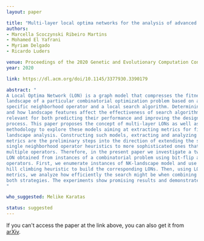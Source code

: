 ```yaml
---
layout: paper

title: "Multi-layer local optima networks for the analysis of advanced local search-based algorithms"
authors:
- Marcella Scoczynski Ribeiro Martins
- Mohamed El Yafrani
- Myriam Delgado
- Ricardo Luders

venue: Proceedings of the 2020 Genetic and Evolutionary Computation Conference
year: 2020

link: https://dl.acm.org/doi/10.1145/3377930.3390179

abstract: "
A Local Optima Network (LON) is a graph model that compresses the fitness 
landscape of a particular combinatorial optimization problem based on a 
specific neighborhood operator and a local search algorithm. Determining which
and how landscape features affect the effectiveness of search algorithms is 
relevant for both predicting their performance and improving the design 
process. This paper proposes the concept of multi-layer LONs as well as a 
methodology to explore these models aiming at extracting metrics for fitness 
landscape analysis. Constructing such models, extracting and analyzing their 
metrics are the preliminary steps into the direction of extending the study on
single neighborhood operator heuristics to more sophisticated ones that use 
multiple operators. Therefore, in the present paper we investigate a two-layer 
LON obtained from instances of a combinatorial problem using bit-flip and swap
operators. First, we enumerate instances of NK-landscape model and use the 
hill climbing heuristic to build the corresponding LONs. Then, using LON 
metrics, we analyze how efficiently the search might be when combining
both strategies. The experiments show promising results and demonstrate the ability of multi-layer LONs to provide useful information that could be used for in metaheuristics based on multiple operators such as Variable Neighborhood Search.
"

who_suggested: Melike Karatas

status: suggested
---
```

If you can't access the paper at the link above,
you can also get it from [arXiv](https://arxiv.org/abs/2004.13936).